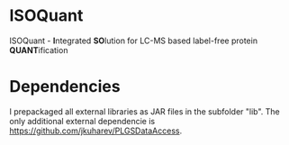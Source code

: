 # ISOQuant
ISOQuant - **I**ntegrated **SO**lution for LC-MS based label-free protein **QUANT**ification

# Dependencies
I prepackaged all external libraries as JAR files in the subfolder "lib".
The only additional external dependencie is https://github.com/jkuharev/PLGSDataAccess.
